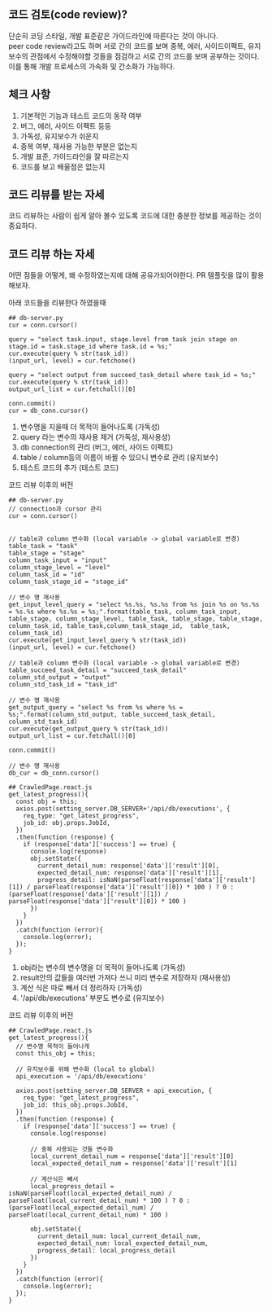 ## 코드 검토(code review)?

단순히 코딩 스타일, 개발 표준같은 가이드라인에 따른다는 것이 아니다.        
peer code review라고도 하며 서로 간의 코드를 보며 중복, 에러, 사이드이펙트, 유지보수의 관점에서 수정해야할 것들을 점검하고 서로 간의 코드를 보며 공부하는 것이다. 이를 통해 개발 프로세스의 가속화 및 간소화가 가능하다.     


## 체크 사항
1. 기본적인 기능과 테스트 코드의 동작 여부
2. 버그, 에러, 사이드 이펙트 등등
3. 가독성, 유지보수가 쉬운지
4. 중복 여부, 재사용 가능한 부분은 없는지
5. 개발 표준, 가이드라인을 잘 따르는지
6. 코드를 보고 배울점은 없는지     


## 코드 리뷰를 받는 자세
코드 리뷰하는 사람이 쉽게 알아 볼수 있도록 코드에 대한 충분한 정보를 제공하는 것이 중요하다. 


## 코드 리뷰 하는 자세
어떤 점들을 어떻게, 왜 수정하였는지에 대해 공유가되어야한다. PR 템플릿을 많이 활용해보자.


아래 코드들을 리뷰한다 하였을때
~~~
## db-server.py
cur = conn.cursor()
           
query = "select task.input, stage.level from task join stage on stage.id = task.stage_id where task.id = %s;"
cur.execute(query % str(task_id))
(input_url, level) = cur.fetchone()
          
query = "select output from succeed_task_detail where task_id = %s;"
cur.execute(query % str(task_id))
output_url_list = cur.fetchall()[0]

conn.commit()
cur = db_conn.cursor()
~~~            

1. 변수명을 지을때 더 목적이 들어나도록 (가독성)
2. query 라는 변수의 재사용 제거 (가독성, 재사용성)
3. db connection의 관리 (버그, 에러, 사이드 이펙트)
4. table / column등의 이름이 바뀔 수 있으니 변수로 관리 (유지보수)
5. 테스트 코드의 추가 (테스트 코드) 

코드 리뷰 이후의 버전
~~~
## db-server.py
// connection과 cursor 관리
cur = conn.cursor()


// table과 column 변수화 (local variable -> global variable로 변경)
table_task = "task"
table_stage = "stage"
column_task_input = "input"
column_stage_level = "level"
column_task_id = "id"
column_task_stage_id = "stage_id"

// 변수 명 재사용
get_input_level_query = "select %s.%s, %s.%s from %s join %s on %s.%s = %s.%s where %s.%s = %s;".format(table_task, column_task_input, table_stage, column_stage_level, table_task, table_stage, table_stage, column_task_id, table_task,column_task_stage_id,  table_task, column_task_id)
cur.execute(get_input_level_query % str(task_id))
(input_url, level) = cur.fetchone()

// table과 column 변수화 (local variable -> global variable로 변경)
table_succeed_task_detail = "succeed_task_detail"
column_std_output = "output"
column_std_task_id = "task_id"

// 변수 명 재사용
get_output_query = "select %s from %s where %s = %s;".format(column_std_output, table_succeed_task_detail, column_std_task_id)
cur.execute(get_output_query % str(task_id))
output_url_list = cur.fetchall()[0]

conn.commit()

// 변수 명 재사용
db_cur = db_conn.cursor()
~~~

~~~
## CrawledPage.react.js 
get_latest_progress(){
  const obj = this;
  axios.post(setting_server.DB_SERVER+'/api/db/executions', {
    req_type: "get_latest_progress",
    job_id: obj.props.JobId,
  })
  .then(function (response) {
    if (response['data']['success'] == true) {
      console.log(response)
      obj.setState({
        current_detail_num: response['data']['result'][0],
        expected_detail_num: response['data']['result'][1], 
        progress_detail: isNaN(parseFloat(response['data']['result'][1]) / parseFloat(response['data']['result'][0]) * 100 ) ? 0 : (parseFloat(response['data']['result'][1]) / parseFloat(response['data']['result'][0]) * 100 )
      })
    } 
  })
  .catch(function (error){
    console.log(error);
  });
}
~~~

1. obj라는 변수의 변수명을 더 목적이 들어나도록 (가독성)
2. result안의 값들을 여러번 가져다 쓰니 미리 변수로 저장하자 (재사용성)
3. 계산 식은 따로 빼서 더 정리하자 (가독성)
4. '/api/db/executions' 부분도 변수로 (유지보수)


코드 리뷰 이후의 버전
~~~
## CrawledPage.react.js 
get_latest_progress(){
  // 변수명 목적이 들어나게
  const this_obj = this;
  
  // 유지보수를 위해 변수화 (local to global)
  api_execution = '/api/db/executions'
  
  axios.post(setting_server.DB_SERVER + api_execution, {
    req_type: "get_latest_progress",
    job_id: this_obj.props.JobId,
  })
  .then(function (response) {
    if (response['data']['success'] == true) {
      console.log(response)
      
      // 중복 사용되는 것들 변수화
      local_current_detail_num = response['data']['result'][0]
      local_expected_detail_num = response['data']['result'][1]
      
      // 계산식은 빼서
      local_progress_detail = isNaN(parseFloat(local_expected_detail_num) / parseFloat(local_current_detail_num) * 100 ) ? 0 : (parseFloat(local_expected_detail_num) / parseFloat(local_current_detail_num) * 100 )
      
      obj.setState({
        current_detail_num: local_current_detail_num,
        expected_detail_num: local_expected_detail_num, 
        progress_detail: local_progress_detail
      })
    } 
  })
  .catch(function (error){
    console.log(error);
  });
}
~~~
